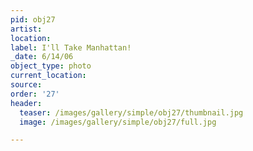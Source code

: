 ```yaml
---
pid: obj27
artist:
location:
label: I'll Take Manhattan!
_date: 6/14/06
object_type: photo
current_location:
source:
order: '27'
header:
  teaser: /images/gallery/simple/obj27/thumbnail.jpg
  image: /images/gallery/simple/obj27/full.jpg

---
```

